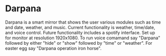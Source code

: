 # Darpana 
Darpana is a smart mirror that shows the user various modules such as time and date, weather, and music. Current functionality is weather, time/date, and voice control. Future functionality includes a spotify interface. Set up for monitor at resolution 1920x1080. To run voice comamand say "Darpana" followed by either "hide" or "show" followed by "time" or "weather". For easter egg say "Darpana operation iron horse".
